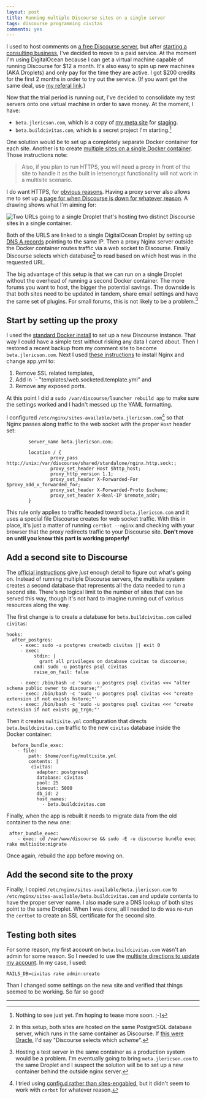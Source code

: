 ```yaml
---
layout: post
title: Running multiple Discourse sites on a single server
tags: discourse programming civitas
comments: yes
---
```


I used to host comments on [a free Discourse
server](/2021/04/06/oracle_discourse.html), but after [starting a
consulting business](/2023/11/14/building_civitas.html), I've decided
to move to a paid service. At the moment I'm using DigitalOcean
because I can get a virtual machine capable of running Discourse for
$12 a month. It's also easy to spin up new machines (AKA Droplets) and
only pay for the time they are active. I got $200 credits for the
first 2 months in order to try out the service. (If you want get the
same deal, use [my referal link](https://m.do.co/c/0a8e90d7247a).)

Now that the trial period is running out, I've decided to consolidate
my test servers onto one virtual machine in order to save money. At
the moment, I have:

* `beta.jlericson.com`, which is a copy
  of [my meta site](https://meta.jlericson.com/) for
  [staging](https://meta.discourse.org/t/set-up-a-staging-server/225951).
* `beta.buildcivitas.com`, which is a secret project I'm starting.[^1]

One solution would be to set up a completely separate Docker container
for each site. Another is to create [multiple sites on a single
Docker
container](https://meta.discourse.org/t/multisite-configuration-with-docker/14084). Those
instructions note:

> Also, if you plan to run HTTPS, you will need a proxy in front of
> the site to handle it as the built in letsencrypt functionality will
> not work in a multisite scenario.

I do want HTTPS, for [obvious
reasons](https://developers.google.com/search/blog/2014/08/https-as-ranking-signal). Having
a proxy server also allows me to set up [a page for when Discourse is
down for whatever
reason](https://meta.discourse.org/t/add-an-offline-page-to-display-when-discourse-is-rebuilding-or-starting-up/45238). A
drawing shows what I'm aiming for:

![Two URLs going to a single Droplet that's hosting two distinct
Discourse sites in a single
container.](/images/multisite_discourse.svg)

Both of the URLS are linked to a single DigitalOcean Droplet by
setting up [DNS A
records](https://support.google.com/a/answer/2576578?hl=en#zippy=%2Chow-a-records-work%2Cconfigure-a-records-now)
pointing to the same IP. Then a proxy Nginx server outside the Docker
container routes traffic via a web socket to Discourse. Finally
Discourse selects which database[^2] to read based on which host was
in the requested URL.

The big advantage of this setup is that we can run on a single Droplet
without the overhead of running a second Docker container. The more
forums you want to host, the bigger the potential savings. The
downside is that both sites need to be updated in tandem, share email
settings and have the same set of plugins. For small forums, this is
not likely to be a problem.[^3]

## Start by setting up the proxy

I used the [standard Docker
install](https://github.com/discourse/discourse/blob/main/docs/INSTALL-cloud.md)
to set up a new Discourse instance. That way I could have a simple
test without risking any data I cared about. Then I restored a recent
backup from my comment site to become `beta.jlericson.com`. Next I
used [these
instructions](https://meta.discourse.org/t/run-other-websites-on-the-same-machine-as-discourse/17247)
to install Nginx and change app.yml to:

1. Remove SSL related templates,
2. Add in `- "templates/web.socketed.template.yml" and
3. Remove any exposed ports.

At this point I did a `sudo /var/discourse/launcher rebuild app` to
make sure the settings worked and I hadn't messed up the YAML
formatting.

I configured `/etc/nginx/sites-available/beta.jlericson.com`[^4] so
that Nginx passes along traffic to the web socket with the proper
`Host` header set:

```
        server_name beta.jlericson.com;

        location / {
                proxy_pass http://unix:/var/discourse/shared/standalone/nginx.http.sock:;
                proxy_set_header Host $http_host;
                proxy_http_version 1.1;
                proxy_set_header X-Forwarded-For $proxy_add_x_forwarded_for;
                proxy_set_header X-Forwarded-Proto $scheme;
                proxy_set_header X-Real-IP $remote_addr;
        }
```

This rule only applies to traffic headed toward
`beta.jlericson.com` and it uses a special file Discourse creates for
web socket traffic. With this in place, it's just a matter of running
`certbot --nginx` and checking with your browser that the proxy
redirects traffic to your Discourse site. **Don't move on until you
know this part is working properly!**

## Add a second site to Discourse

The [official
instructions](https://meta.discourse.org/t/multisite-configuration-with-docker/14084)
give _just_ enough detail to figure out what's going on. Instead of
running multiple Discourse servers, the multisite system creates a
second database that represents all the data needed to run a second
site. There's no logical limit to the number of sites that can be
served this way, though it's not hard to imagine running out of
various resources along the way.

The first change is to create a database for `beta.buildcivitas.com` called `civitas`:

```
hooks:
  after_postgres:
     - exec: sudo -u postgres createdb civitas || exit 0
     - exec:
          stdin: |
            grant all privileges on database civitas to discourse;
          cmd: sudo -u postgres psql civitas
          raise_on_fail: false

     - exec: /bin/bash -c 'sudo -u postgres psql civitas <<< "alter schema public owner to discourse;"'
     - exec: /bin/bash -c 'sudo -u postgres psql civitas <<< "create extension if not exists hstore;"'
     - exec: /bin/bash -c 'sudo -u postgres psql civitas <<< "create extension if not exists pg_trgm;"'

```

Then it creates `multisite.yml` configuration that directs
`beta.buildcivitas.com` traffic to the new `civitas` database inside
the Docker container:

```
  before_bundle_exec:
    - file:
        path: $home/config/multisite.yml
        contents: |
         civitas:
           adapter: postgresql
           database: civitas
           pool: 25
           timeout: 5000
           db_id: 2
           host_names:
             - beta.buildcivitas.com
```

Finally, when the app is rebuilt it needs to migrate data from the old
container to the new one:
```
 after_bundle_exec:
    - exec: cd /var/www/discourse && sudo -E -u discourse bundle exec rake multisite:migrate
```

Once again, rebuild the app before moving on.

## Add the second site to the proxy

Finally, I copied `/etc/nginx/sites-available/beta.jlericson.com` to
`/etc/nginx/sites-available/beta.buildcivitas.com` and update contents
to have the proper server name. I also made sure a DNS lookup of both
sites point to the same Droplet. When I was done, all I needed to do
was re-run the `certbot` to create an SSL certificate for the second
site.

## Testing both sites

For some reason, my first account on `beta.buildcivitas.com` wasn't an
admin for some reason. So I needed to use the [multisite directions to
update my
account](https://meta.discourse.org/t/create-an-admin-account-from-the-console/17274#instructions-for-multisite-5). In my case, I used:

```
RAILS_DB=civitas rake admin:create
```

Than I changed some settings on the new site and verified that things
seemed to be working. So far so good!

---

[^1]: Nothing to see just yet. I'm hoping to tease more soon. ;-)

[^2]: In this setup, both sites are hosted on the same PostgreSQL
    database server, which runs in the same container as Discourse. If
    [this were
    Oracle](https://dba.stackexchange.com/questions/37012/difference-between-database-vs-user-vs-schema),
    I'd say "Discourse selects which _scheme_".

[^3]: Hosting a test server in the same container as a production
    system would be a problem. I'm eventually going to bring
    `meta.jlericson.com` to the same Droplet and I suspect the solution
    will be to set up a new container behind the outside nginx
    server.

[^4]: I tried using [config.d rather than
    sites-engabled](https://serverfault.com/questions/527630/difference-in-sites-available-vs-sites-enabled-vs-conf-d-directories-nginx),
    but it didn't seem to work with `cerbot` for whatever reason.
